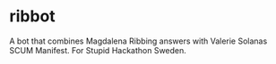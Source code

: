 # ribbot
A bot that combines Magdalena Ribbing answers with Valerie Solanas SCUM Manifest. For Stupid Hackathon Sweden.
